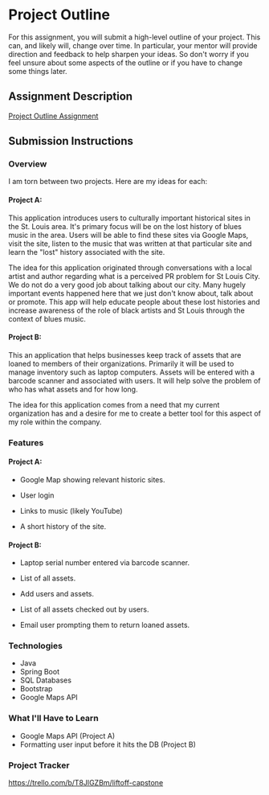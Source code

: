 # Project Outline
For this assignment, you will submit a high-level outline of your project. This can, and likely will, change over time. In particular, your mentor will provide direction and feedback to help sharpen your ideas. So don't worry if you feel unsure about some aspects of the outline or if you have to change some things later.

## Assignment Description
[Project Outline Assignment](https://education.launchcode.org/liftoff/modules/assignments/project-outline)

## Submission Instructions

### Overview
I am torn between two projects. Here are my ideas for each:

#### Project A: 
This application introduces users to culturally important historical sites in the St. Louis area. It's primary focus will be on the lost history of blues music in the area. Users will be able to find these sites via Google Maps, visit the site, listen to the music that was written at that particular site and learn the "lost" history associated with the site.

The idea for this application originated through conversations with a local artist and author regarding what is a perceived PR problem for St Louis City. We do not do a very good job about talking about our city. Many hugely important events happened here that we just don't know about, talk about or promote. This app will help educate people about these lost histories and increase awareness of the role of black artists and St Louis through the context of blues music.

#### Project B:
This an application that helps businesses keep track of assets that are loaned to members of their organizations. Primarily it will be used to manage inventory such as laptop computers. Assets will be entered with a barcode scanner and associated with users. It will help solve the problem of who has what assets and for how long.

The idea for this application comes from a need that my current organization has and a desire for me to create a better tool for this aspect of my role within the company. 
### Features
#### Project A:
- Google Map showing relevant historic sites.

- User login

- Links to music (likely YouTube)

- A short history of the site.

#### Project B:

- Laptop serial number entered via barcode scanner.

- List of all assets.

- Add users and assets.

- List of all assets checked out by users.

- Email user prompting them to return loaned assets.

### Technologies
- Java
- Spring Boot
- SQL Databases
- Bootstrap
- Google Maps API
### What I'll Have to Learn
 - Google Maps API (Project A)
 - Formatting user input before it hits the DB (Project B)
### Project Tracker
https://trello.com/b/T8JlGZBm/liftoff-capstone
